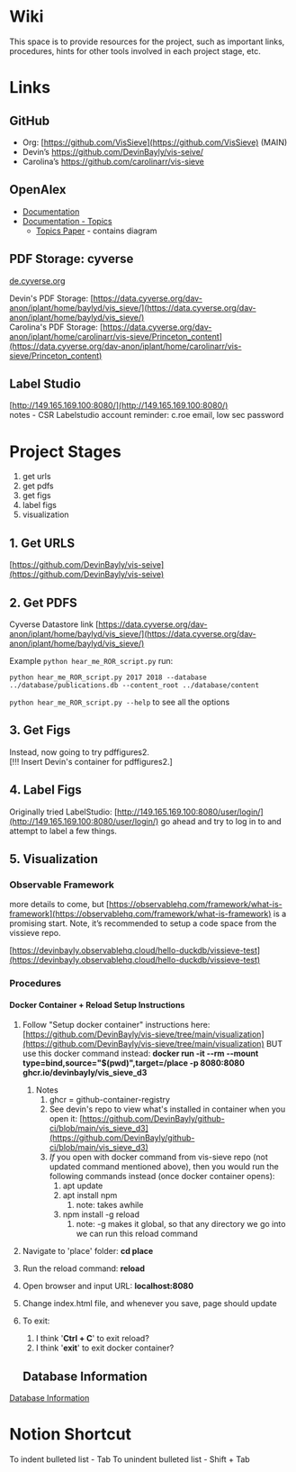 # Wiki

This space is to provide resources for the project, such as important links, procedures, hints for other tools involved in each project stage, etc.

# Links

## GitHub

+ Org: [https://github.com/VisSieve](https://github.com/VisSieve) (MAIN)
+ Devin’s https://github.com/DevinBayly/vis-seive/
+ Carolina’s https://github.com/carolinarr/vis-sieve

## OpenAlex

+ [Documentation](https://docs.openalex.org/)
+ [Documentation - Topics](https://docs.openalex.org/api-entities/topics)
    + [Topics Paper](https://docs.google.com/document/d/1bDopkhuGieQ4F8gGNj7sEc8WSE8mvLZS/edit#heading=h.5w2tb5fcg77r) - contains diagram

## PDF Storage: cyverse 

[de.cyverse.org](https://de.cyverse.org/)

Devin's PDF Storage: [https://data.cyverse.org/dav-anon/iplant/home/baylyd/vis_sieve/](https://data.cyverse.org/dav-anon/iplant/home/baylyd/vis_sieve/)  
Carolina's PDF Storage: [https://data.cyverse.org/dav-anon/iplant/home/carolinarr/vis-sieve/Princeton_content](https://data.cyverse.org/dav-anon/iplant/home/carolinarr/vis-sieve/Princeton_content)


## Label Studio

[http://149.165.169.100:8080/](http://149.165.169.100:8080/)  
notes - CSR Labelstudio account reminder: c.roe email, low sec password

# Project Stages

1. get urls
2. get pdfs
3. get figs
4. label figs
4. visualization

## 1. Get URLS

[https://github.com/DevinBayly/vis-seive](https://github.com/DevinBayly/vis-seive)

## 2. Get PDFS

Cyverse Datastore link [https://data.cyverse.org/dav-anon/iplant/home/baylyd/vis_sieve/](https://data.cyverse.org/dav-anon/iplant/home/baylyd/vis_sieve/)

Example `python hear_me_ROR_script.py` run:

`python hear_me_ROR_script.py 2017 2018 --database ../database/publications.db --content_root ../database/content`

`python hear_me_ROR_script.py --help` to see all the options

## 3. Get Figs

Instead, now going to try pdffigures2.  
[!!! Insert Devin's container for pdffigures2.]

## 4. Label Figs

Originally tried LabelStudio:
[http://149.165.169.100:8080/user/login/](http://149.165.169.100:8080/user/login/)
go ahead and try to log in to and attempt to label a few things.


## 5. Visualization

### Observable Framework

more details to come, but [https://observablehq.com/framework/what-is-framework](https://observablehq.com/framework/what-is-framework) is a promising start. Note, it’s recommended to setup a code space from the vissieve repo. 

[https://devinbayly.observablehq.cloud/hello-duckdb/vissieve-test](https://devinbayly.observablehq.cloud/hello-duckdb/vissieve-test)

### Procedures

#### Docker Container + Reload  Setup Instructions

1. Follow "Setup docker container" instructions here: 
[https://github.com/DevinBayly/vis-sieve/tree/main/visualization](https://github.com/DevinBayly/vis-sieve/tree/main/visualization) 
BUT use this docker command instead:
**docker run -it --rm --mount type=bind,source="$(pwd)",target=/place -p 8080:8080 ghcr.io/devinbayly/vis_sieve_d3**
    1. Notes
        1. ghcr = github-container-registry
        2. See devin's repo to view what's installed in container when you open it: [https://github.com/DevinBayly/github-ci/blob/main/vis_sieve_d3](https://github.com/DevinBayly/github-ci/blob/main/vis_sieve_d3)
        3. *If* you open with docker command from vis-sieve repo (not updated command mentioned above), then you would run the following commands instead (once docker container opens):
            1. apt update
            2. apt install npm
                1. note: takes awhile
            3. npm install -g reload
                1. note: -g makes it global, so that any directory we go into we can run this reload command
2. Navigate to 'place' folder:
**cd place**
3. Run the reload command:
**reload**
4. Open browser and input URL:
**localhost:8080**
5. Change index.html file, and whenever you save, page should update
6. To exit:
    1. I think '**Ctrl + C**' to exit reload?
    2. I think '**exit**' to exit docker container?
    
    ## Database Information
    

[Database Information](database/database_information.md)

# Notion Shortcut

To indent bulleted list - Tab
To unindent bulleted list - Shift + Tab